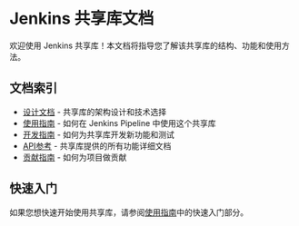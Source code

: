 # Jenkins 共享库文档

欢迎使用 Jenkins 共享库！本文档将指导您了解该共享库的结构、功能和使用方法。

## 文档索引

- [设计文档](design.md) - 共享库的架构设计和技术选择
- [使用指南](usage.md) - 如何在 Jenkins Pipeline 中使用这个共享库
- [开发指南](development.md) - 如何为共享库开发新功能和测试
- [API参考](api/README.md) - 共享库提供的所有功能详细文档
- [贡献指南](contributing.md) - 如何为项目做贡献

## 快速入门

如果您想快速开始使用共享库，请参阅[使用指南](usage.md)中的快速入门部分。
